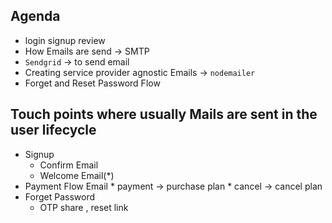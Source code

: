 ## Agenda
 *  login signup review 
 *  How Emails are send  -> SMTP
 *  `Sendgrid` -> to send email
 *  Creating service provider agnostic Emails -> `nodemailer`
 *  Forget and Reset Password Flow 
  

## Touch points where usually Mails are sent in the user lifecycle
* Signup 
  * Confirm Email
  * Welcome Email(*) 
* Payment Flow Email
        *  payment -> purchase plan
        *  cancel -> cancel plan
* Forget Password 
  * OTP share , reset link